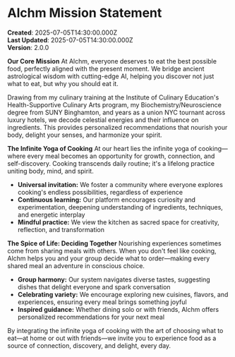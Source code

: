 # Alchm Mission Statement

**Created**: 2025-07-05T14:30:00.000Z  
**Last Updated**: 2025-07-05T14:30:00.000Z  
**Version**: 2.0.0

**Our Core Mission** At Alchm, everyone deserves to eat the best possible food,
perfectly aligned with the present moment. We bridge ancient astrological wisdom
with cutting-edge AI, helping you discover not just what to eat, but why you
should eat it.

Drawing from my culinary training at the Institute of Culinary Education's
Health-Supportive Culinary Arts program, my Biochemistry/Neuroscience degree
from SUNY Binghamton, and years as a union NYC tournant across luxury hotels, we
decode celestial energies and their influence on ingredients. This provides
personalized recommendations that nourish your body, delight your senses, and
harmonize your spirit.

**The Infinite Yoga of Cooking** At our heart lies the infinite yoga of
cooking—where every meal becomes an opportunity for growth, connection, and
self-discovery. Cooking transcends daily routine; it's a lifelong practice
uniting body, mind, and spirit.

- **Universal invitation:** We foster a community where everyone explores
  cooking's endless possibilities, regardless of experience
- **Continuous learning:** Our platform encourages curiosity and
  experimentation, deepening understanding of ingredients, techniques, and
  energetic interplay
- **Mindful practice:** We view the kitchen as sacred space for creativity,
  reflection, and transformation

**The Spice of Life: Deciding Together** Nourishing experiences sometimes come
from sharing meals with others. When you don't feel like cooking, Alchm helps
you and your group decide what to order—making every shared meal an adventure in
conscious choice.

- **Group harmony:** Our system navigates diverse tastes, suggesting dishes that
  delight everyone and spark conversation
- **Celebrating variety:** We encourage exploring new cuisines, flavors, and
  experiences, ensuring every meal brings something joyful
- **Inspired guidance:** Whether dining solo or with friends, Alchm offers
  personalized recommendations for your next meal

By integrating the infinite yoga of cooking with the art of choosing what to
eat—at home or out with friends—we invite you to experience food as a source of
connection, discovery, and delight, every day.
